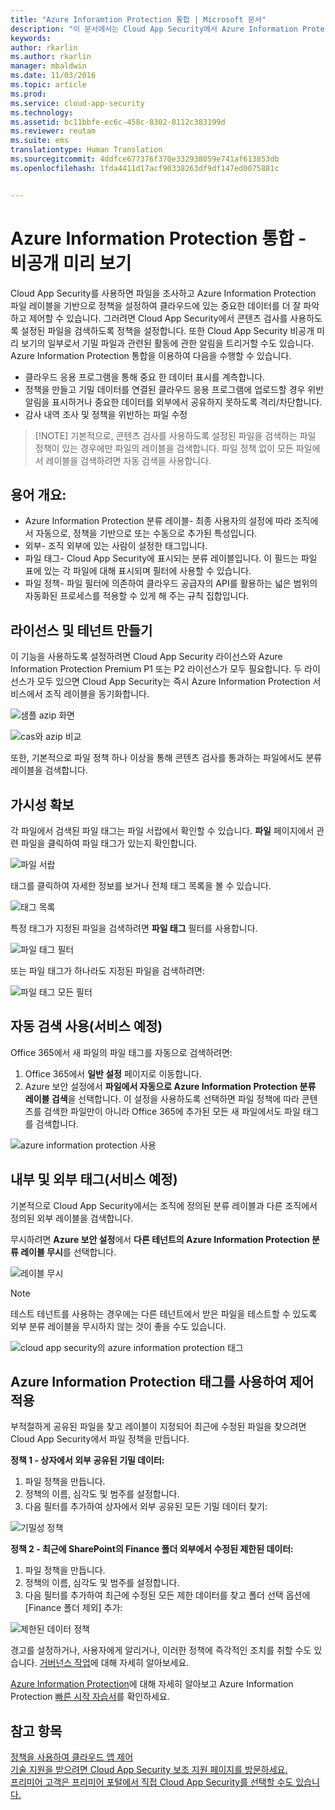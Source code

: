 ```yaml
---
title: "Azure Inforamtion Protection 통합 | Microsoft 문서"
description: "이 문서에서는 Cloud App Security에서 Azure Information Protection 태그를 활용하여 조직의 클라우드 응용 프로그램 사용을 상세히 제어하는 방법에 관한 정보를 제공합니다."
keywords: 
author: rkarlin
ms.author: rkarlin
manager: mbaldwin
ms.date: 11/03/2016
ms.topic: article
ms.prod: 
ms.service: cloud-app-security
ms.technology: 
ms.assetid: bc11bbfe-ec6c-458c-8302-8112c383199d
ms.reviewer: reutam
ms.suite: ems
translationtype: Human Translation
ms.sourcegitcommit: 4ddfce677376f370e332938059e741af613853db
ms.openlocfilehash: 1fda4411d17acf90338263df9df147ed0075881c


---
```


# <a name="azure-information-protection-integration-private-preview"></a>Azure Information Protection 통합 - **비공개 미리 보기**

Cloud App Security를 사용하면 파일을 조사하고 Azure Information Protection 파일 레이블을 기반으로 정책을 설정하여 클라우드에 있는 중요한 데이터를 더 잘 파악하고 제어할 수 있습니다. 그러려면 Cloud App Security에서 콘텐츠 검사를 사용하도록 설정된 파일을 검색하도록 정책을 설정합니다. 또한 Cloud App Security 비공개 미리 보기의 일부로서 기밀 파일과 관련된 활동에 관한 알림을 트리거할 수도 있습니다. Azure Information Protection 통합을 이용하여 다음을 수행할 수 있습니다.
-   클라우드 응용 프로그램을 통해 중요 한 데이터 표시를 계측합니다.
-   정책을 만들고 기밀 데이터를 연결된 클라우드 응용 프로그램에 업로드할 경우 위반 알림을 표시하거나 중요한 데이터를 외부에서 공유하지 못하도록 격리/차단합니다.
-   감사 내역 조사 및 정책을 위반하는 파일 수정 

> [!NOTE] 기본적으로, 콘텐츠 검사를 사용하도록 설정된 파일을 검색하는 파일 정책이 있는 경우에만 파일의 레이블을 검색합니다. 파일 정책 없이 모든 파일에서 레이블을 검색하려면 자동 검색을 사용합니다.

## <a name="terminology-overview"></a>용어 개요:
-   Azure Information Protection 분류 레이블- 최종 사용자의 설정에 따라 조직에서 자동으로, 정책을 기반으로 또는 수동으로 추가된 특성입니다.
-   외부- 조직 외부에 있는 사람이 설정한 태그입니다.
-   파일 태그- Cloud App Security에 표시되는 분류 레이블입니다. 이 필드는 파일 표에 있는 각 파일에 대해 표시되며 필터에 사용할 수 있습니다.
-   파일 정책- 파일 필터에 의존하여 클라우드 공급자의 API를 활용하는 넓은 범위의 자동화된 프로세스를 적용할 수 있게 해 주는 규칙 집합입니다.

## <a name="license-and-tenant-creation"></a>라이선스 및 테넌트 만들기
이 기능을 사용하도록 설정하려면 Cloud App Security 라이선스와 Azure Information Protection Premium P1 또는 P2 라이선스가 모두 필요합니다. 두 라이선스가 모두 있으면 Cloud App Security는 즉시 Azure Information Protection 서비스에서 조직 레이블을 동기화합니다.

![샘플 azip 화면](./media/azip-screen.png)

![cas와 azip 비교](./media/cas-compared-azip.png)
     
또한, 기본적으로 파일 정책 하나 이상을 통해 콘텐츠 검사를 통과하는 파일에서도 분류 레이블을 검색합니다.

## <a name="gain-visibility"></a>가시성 확보

각 파일에서 검색된 파일 태그는 파일 서랍에서 확인할 수 있습니다.
**파일** 페이지에서 관련 파일을 클릭하여 파일 태그가 있는지 확인합니다.

![파일 서랍](./media/azip-file-drawer.png)

태그를 클릭하여 자세한 정보를 보거나 전체 태그 목록을 볼 수 있습니다.
 
![태그 목록](./media/azip-tags-list.png)

특정 태그가 지정된 파일을 검색하려면 **파일 태그** 필터를 사용합니다.
 
![파일 태그 필터](./media/azip-file-tags-filter.png)

또는 파일 태그가 하나라도 지정된 파일을 검색하려면:

![파일 태그 모든 필터](./media/azip-file-tags-all-filter.png)

## <a name="enable-automatic-scan-coming-soon"></a>자동 검색 사용(서비스 예정)
Office 365에서 새 파일의 파일 태그를 자동으로 검색하려면:

1. Office 365에서 **일반 설정** 페이지로 이동합니다.
2. Azure 보안 설정에서 **파일에서 자동으로 Azure Information Protection 분류 레이블 검색**을 선택합니다. 이 설정을 사용하도록 선택하면 파일 정책에 따라 콘텐츠를 검색한 파일만이 아니라 Office 365에 추가된 모든 새 파일에서도 파일 태그를 검색합니다.

![azure information protection 사용](./media/enable-azip.png)
 

## <a name="internal-and-external-tags-coming-soon"></a>내부 및 외부 태그(서비스 예정)
기본적으로 Cloud App Security에서는 조직에 정의된 분류 레이블과 다른 조직에서 정의된 외부 레이블을 검색합니다. 

무시하려면 **Azure 보안 설정**에서 **다른 테넌트의 Azure Information Protection 분류 레이블 무시**를 선택합니다.
 
![레이블 무시](./media/azip-ignore.png)

> [!Note]
> 테스트 테넌트를 사용하는 경우에는 다른 테넌트에서 받은 파일을 테스트할 수 있도록 외부 분류 레이블을 무시하지 않는 것이 좋을 수도 있습니다.

![cloud app security의 azure information protection 태그](./media/azip-tags-in-cas.png)

## <a name="use-azure-information-protection-tags-to-apply-control"></a>Azure Information Protection 태그를 사용하여 제어 적용
부적절하게 공유된 파일을 찾고 레이블이 지정되어 최근에 수정된 파일을 찾으려면 Cloud App Security에서 파일 정책을 만듭니다. 

**정책 1 - 상자에서 외부 공유된 기밀 데이터:**

1.  파일 정책을 만듭니다.
2.  정책의 이름, 심각도 및 범주를 설정합니다.
3.  다음 필터를 추가하여 상자에서 외부 공유된 모든 기밀 데이터 찾기:

![기밀성 정책](./media/azip-confidentiality-policy.png) 

**정책 2 - 최근에 SharePoint의 Finance 폴더 외부에서 수정된 제한된 데이터:**

1.  파일 정책을 만듭니다.
2.  정책의 이름, 심각도 및 범주를 설정합니다.
3.  다음 필터를 추가하여 최근에 수정된 모든 제한 데이터를 찾고 폴더 선택 옵션에 [Finance 폴더 제외] 추가: 
 
![제한된 데이터 정책](./media/azip-restricted-data-policy.png) 

경고를 설정하거나, 사용자에게 알리거나, 이러한 정책에 즉각적인 조치를 취할 수도 있습니다.
[거버넌스 작업](governance-actions.md)에 대해 자세히 알아보세요.

[Azure Information Protection](https://docs.microsoft.com/en-us/information-protection/understand-explore/what-is-information-protection)에 대해 자세히 알아보고 Azure Information Protection [빠른 시작 자습서](https://docs.microsoft.com/en-us/information-protection/get-started/infoprotect-quick-start-tutorial)를 확인하세요.

  

## <a name="see-also"></a>참고 항목  
[정책을 사용하여 클라우드 앱 제어](control-cloud-apps-with-policies.md)   
[기술 지원을 받으려면 Cloud App Security 보조 지원 페이지를 방문하세요.](http://support.microsoft.com/oas/default.aspx?prid=16031)   
[프리미어 고객은 프리미어 포털에서 직접 Cloud App Security를 선택할 수도 있습니다.](https://premier.microsoft.com/)  
  
  



<!--HONumber=Nov16_HO2-->


